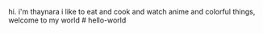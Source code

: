 hi. i'm thaynara i like to eat and cook and watch anime and colorful things, welcome to my world # hello-world
